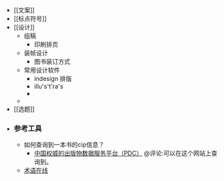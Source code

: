 - [[文案]]
- [[标点符号]]
- [[设计]]
    - 组稿
        - 印刷排页
    - 装帧设计
        - 图书装订方式
    - 常用设计软件
        - indesign 排版
        - illu's't'ra's
        - 
    - 
- [[选题]]
- ### 参考工具
    - 如何查询到一本书的cip信息？
        - [中国权威的出版物数据服务平台（PDC）](https://pdc.capub.cn/) @评论:可以在这个网站上查询到。
    - [术语在线](https://www.termonline.cn/index)
